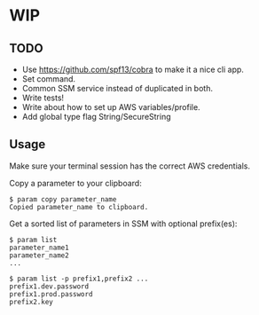 # WIP

## TODO

- Use https://github.com/spf13/cobra to make it a nice cli app.
- Set command.
- Common SSM service instead of duplicated in both.
- Write tests!
- Write about how to set up AWS variables/profile.
- Add global type flag String/SecureString

## Usage

Make sure your terminal session has the correct AWS credentials.

Copy a parameter to your clipboard:

    $ param copy parameter_name
    Copied parameter_name to clipboard.

Get a sorted list of parameters in SSM with optional prefix(es):

    $ param list
    parameter_name1
    parameter_name2
    ...

    $ param list -p prefix1,prefix2 ...
    prefix1.dev.password
    prefix1.prod.password
    prefix2.key
